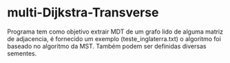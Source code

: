 multi-Dijkstra-Transverse
=========================
Programa tem como objetivo extrair MDT de um grafo lido de alguma matriz de adjacencia, é fornecido um exemplo (teste_inglaterra.txt) o algoritmo foi baseado no algoritmo da MST.
Também podem ser definidas diversas sementes.
